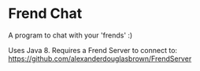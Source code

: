 # Frend Chat

A program to chat with your 'frends' :)

Uses Java 8. Requires a Frend Server to connect to: https://github.com/alexanderdouglasbrown/FrendServer
